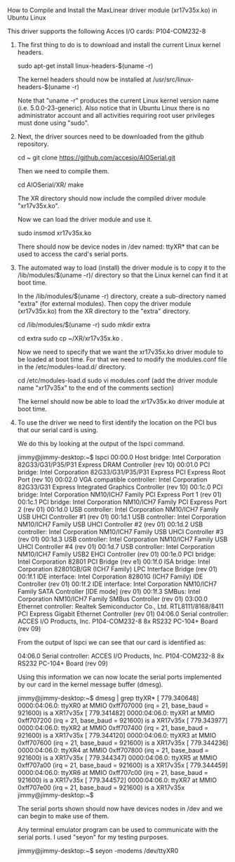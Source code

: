 How to Compile and Install the MaxLinear driver module (xr17v35x.ko) in Ubuntu Linux


This driver supports the following Acces I/O cards:
	P104-COM232-8


1.	The first thing to do is to download and install the current Linux kernel headers.

	sudo apt-get install linux-headers-$(uname -r)

	The kernel headers should now be installed at /usr/src/linux-headers-$(uname -r)

	Note that "uname -r" produces the current Linux kernel version name (i.e. 5.0.0-23-generic).
	Also notice that in Ubuntu Linux there is no administrator account and all activities requiring
	root user privileges must done using "sudo".
 

2.	Next, the driver sources need to be downloaded from the github repository.

	cd ~
	git clone https://github.com/accesio/AIOSerial.git

	Then we need to compile them.

	cd AIOSerial/XR/
	make

	The XR directory should now include the compiled driver module "xr17v35x.ko".

	Now we can load the driver module and use it.

	sudo insmod xr17v35x.ko

	There should now be device nodes in /dev named: ttyXR* that can be
	used to access the card's serial ports.


3.	The automated way to load (install) the driver module is to copy it to the /lib/modules/$(uname -r)/ directory so that the
	Linux kernel can find it at boot time.

	In the /lib/modules/$(uname -r) directory, create a sub-directory named "extra" (for external modules). Then copy the driver
	module (xr17v35x.ko) from the XR directory to the "extra" directory.

	cd /lib/modules/$(uname -r)
	sudo mkdir extra

	cd extra
	sudo cp ~/XR/xr17v35x.ko .

	Now we need to specify that we want the xr17v35x.ko driver module to be loaded at boot time. For that we need to modify
        the modules.conf file in the /etc/modules-load.d/ directory.

	cd /etc/modules-load.d
	sudo vi modules.conf (add the driver module name "xr17v35x" to the end of the comments section)

	The kernel should now be able to load the xr17v35x.ko driver module at boot time.


4.	To use the driver we need to first identify the location on the PCI bus that our serial card is
	using.

	We do this by looking at the output of the lspci command.

	jimmy@jimmy-desktop:~$ lspci
	00:00.0 Host bridge: Intel Corporation 82G33/G31/P35/P31 Express DRAM Controller (rev 10)
	00:01.0 PCI bridge: Intel Corporation 82G33/G31/P35/P31 Express PCI Express Root Port (rev 10)
	00:02.0 VGA compatible controller: Intel Corporation 82G33/G31 Express Integrated Graphics Controller (rev 10)
	00:1c.0 PCI bridge: Intel Corporation NM10/ICH7 Family PCI Express Port 1 (rev 01)
	00:1c.1 PCI bridge: Intel Corporation NM10/ICH7 Family PCI Express Port 2 (rev 01)
	00:1d.0 USB controller: Intel Corporation NM10/ICH7 Family USB UHCI Controller #1 (rev 01)
	00:1d.1 USB controller: Intel Corporation NM10/ICH7 Family USB UHCI Controller #2 (rev 01)
	00:1d.2 USB controller: Intel Corporation NM10/ICH7 Family USB UHCI Controller #3 (rev 01)
	00:1d.3 USB controller: Intel Corporation NM10/ICH7 Family USB UHCI Controller #4 (rev 01)
	00:1d.7 USB controller: Intel Corporation NM10/ICH7 Family USB2 EHCI Controller (rev 01)
	00:1e.0 PCI bridge: Intel Corporation 82801 PCI Bridge (rev e1)
	00:1f.0 ISA bridge: Intel Corporation 82801GB/GR (ICH7 Family) LPC Interface Bridge (rev 01)
	00:1f.1 IDE interface: Intel Corporation 82801G (ICH7 Family) IDE Controller (rev 01)
	00:1f.2 IDE interface: Intel Corporation NM10/ICH7 Family SATA Controller [IDE mode] (rev 01)
	00:1f.3 SMBus: Intel Corporation NM10/ICH7 Family SMBus Controller (rev 01)
	03:00.0 Ethernet controller: Realtek Semiconductor Co., Ltd. RTL8111/8168/8411 PCI Express Gigabit Ethernet Controller (rev 01)
	04:06.0 Serial controller: ACCES I/O Products, Inc. P104-COM232-8 8x RS232 PC-104+ Board (rev 09)


	From the output of lspci we can see that our card is identified as:

	04:06.0 Serial controller: ACCES I/O Products, Inc. P104-COM232-8 8x RS232 PC-104+ Board (rev 09)


	Using this information we can now locate the serial ports implemented by our card in the kernel message buffer (dmesg).

	jimmy@jimmy-desktop:~$ dmesg | grep ttyXR*
	[  779.340648] 0000:04:06.0: ttyXR0 at MMIO 0xff707000 (irq = 21, base_baud = 921600) is a XR17v35x
	[  779.341482] 0000:04:06.0: ttyXR1 at MMIO 0xff707200 (irq = 21, base_baud = 921600) is a XR17v35x
	[  779.343977] 0000:04:06.0: ttyXR2 at MMIO 0xff707400 (irq = 21, base_baud = 921600) is a XR17v35x
	[  779.344120] 0000:04:06.0: ttyXR3 at MMIO 0xff707600 (irq = 21, base_baud = 921600) is a XR17v35x
	[  779.344236] 0000:04:06.0: ttyXR4 at MMIO 0xff707800 (irq = 21, base_baud = 921600) is a XR17v35x
	[  779.344347] 0000:04:06.0: ttyXR5 at MMIO 0xff707a00 (irq = 21, base_baud = 921600) is a XR17v35x
	[  779.344459] 0000:04:06.0: ttyXR6 at MMIO 0xff707c00 (irq = 21, base_baud = 921600) is a XR17v35x
	[  779.344572] 0000:04:06.0: ttyXR7 at MMIO 0xff707e00 (irq = 21, base_baud = 921600) is a XR17v35x
	jimmy@jimmy-desktop:~$ 

	The serial ports shown should now have devices nodes in /dev and we can begin to make use of them.


	Any terminal emulator program can be used to communicate with the serial ports. I used "seyon" for my testing purposes.

	jimmy@jimmy-desktop:~$ seyon -modems /dev/ttyXR0





